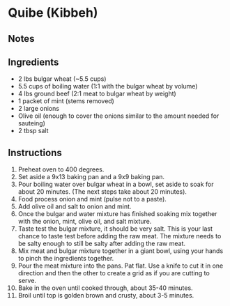 # Quibe (Kibbeh)

## Notes

## Ingredients

* 2 lbs bulgar wheat (~5.5 cups)
* 5.5 cups of boiling water (1:1 with the bulgar wheat by volume)
* 4 lbs ground beef (2:1 meat to bulgar wheat by weight)
* 1 packet of mint (stems removed)
* 2 large onions
* Olive oil (enough to cover the onions similar to the amount needed for sauteing)
* 2 tbsp salt

## Instructions

1. Preheat oven to 400 degrees.
2. Set aside a 9x13 baking pan and a 9x9 baking pan.
3. Pour boiling water over bulgar wheat in a bowl, set aside to soak for about 20 minutes. (The next steps take about 20 minutes).
4. Food process onion and mint (pulse not to a paste).
5. Add olive oil and salt to onion and mint.
6. Once the bulgar and water mixture has finished soaking mix together with the onion, mint, olive oil, and salt mixture.
7. Taste test the bulgar mixture, it should be very salt. This is your last chance to taste test before adding the raw meat. The mixture needs to be salty enough to still be salty after adding the raw meat.
8. Mix meat and bulgar mixture together in a giant bowl, using your hands to pinch the ingredients together.
9. Pour the meat mixture into the pans. Pat flat. Use a knife to cut it in one direction and then the other to create a grid as if you are cutting to serve.
10. Bake in the oven until cooked through, about 35-40 minutes.
11. Broil until top is golden brown and crusty, about 3-5 minutes.